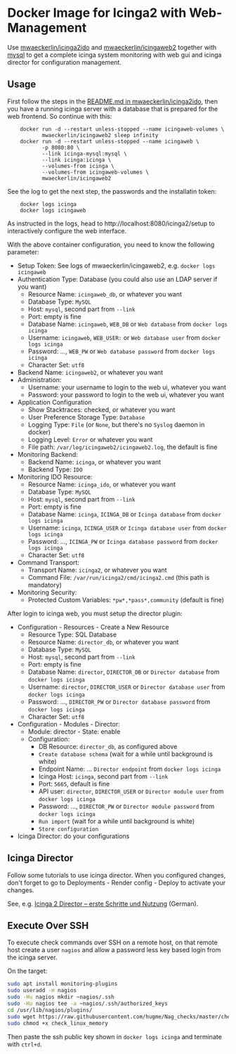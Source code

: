 Docker Image for Icinga2 with Web-Management
============================================

Use [mwaeckerlin/icinga2ido](https://github.com/mwaeckerlin/icinga2ido) and [mwaeckerlin/icingaweb2](https://github.com/mwaeckerlin/icingaweb2) together with [mysql](https://hub.docker.com/r/_/mysql/) to get a complete icinga system monitoring with web gui and icinga director for configuration management.


Usage
-----

First follow the steps in the [README.md in mwaeckerlin/icinga2ido](https://github.com/mwaeckerlin/icinga2ido/blob/master/README.md), then you have a running icinga server with a database that is prepared for the web frontend. So continue with this:

        docker run -d --restart unless-stopped --name icingaweb-volumes \
               mwaeckerlin/icingaweb2 sleep infinity
        docker run -d --restart unless-stopped --name icingaweb \
               -p 8080:80 \
               --link icinga-mysql:mysql \
               --link icinga:icinga \
               --volumes-from icinga \
               --volumes-from icingaweb-volumes \
               mwaeckerlin/icingaweb2

See the log to get the next step, the passwords and the installatin token:

        docker logs icinga
        docker logs icingaweb

As instructed in the logs, head to http://localhost:8080/icinga2/setup to interactively configure the web interface.

With the above container configuration, you need to know the following parameter:
  - Setup Token: See logs of mwaeckerlin/icingaweb2, e.g. `docker logs icingaweb`
  - Authentication Type: Database (you could also use an LDAP server if you want)
     - Resource Name: `icingaweb_db`, or whatever you want
     - Database Type: `MySQL`
     - Host: `mysql`, second part from `--link`
     - Port: empty is fine
     - Database Name: `icingaweb`, `WEB_DB` or `Web database` from `docker logs icinga`
     - Username: `icingaweb`, `WEB_USER:` or `Web database user` from `docker logs icinga`
     - Password: …, `WEB_PW` or `Web database password` from `docker logs icinga`
     - Character Set: `utf8`
  - Backend Name: `icingaweb2`, or whatever you want
  - Administration:
     - Username: your username to login to the web ui, whatever you want
     - Password: your password to login to the web ui, whatever you want
  - Application Configuration
     - Show Stacktraces: checked, or whatever you want
     - User Preference Storage Type: `Database`
     - Logging Type: `File` (or `None`, but there's no `Syslog` daemon in docker)
     - Logging Level: `Error` or whatever you want
     - File path: `/var/log/icingaweb2/icingaweb2.log`, the default is fine
  - Monitoring Backend:
     - Backend Name: `icinga`, or whatever you want
     - Backend Type: `IDO`
  - Monitoring IDO Resource:
     - Resource Name: `icinga_ido`, or whatever you want
     - Database Type: `MySQL`
     - Host: `mysql`, second part from `--link`
     - Port: empty is fine
     - Database Name: `icinga`, `ICINGA_DB` or `Icinga database` from `docker logs icinga`
     - Username: `icinga`, `ICINGA_USER` or `Icinga database user` from `docker logs icinga`
     - Password: …, `ICINGA_PW` or `Icinga database password` from `docker logs icinga`
     - Character Set: `utf8`
  - Command Transport:
     - Transport Name: `icinga2`, or whatever you want
     - Command File: `/var/run/icinga2/cmd/icinga2.cmd` (this path is mandatory)
  - Monitoring Security:
     - Protected Custom Variables: `*pw*,*pass*,community` (default is fine)

After login to icinga web, you must setup the director plugin:

  - Configuration - Resources - Create a New Resource
     - Resource Type: SQL Database
     - Resource Name: `director_db`, or whatever you want
     - Database Type: `MySQL`
     - Host: `mysql`, second part from `--link`
     - Port: empty is fine
     - Database Name: `director`, `DIRECTOR_DB` or `Director database` from `docker logs icinga`
     - Username: `director`, `DIRECTOR_USER` or `Director database user` from `docker logs icinga`
     - Password: …, `DIRECTOR_PW` or `Director database password` from `docker logs icinga`
     - Character Set: `utf8`
  - Configuration - Modules - Director:
     - Module: director - State: enable
     - Configuration:
        - DB Resource: `director_db`, as configured above
        - `Create database schema` (wait for a while until background is white)
        - Endpoint Name: … `Director endpoint` from `docker logs icinga`
        - Icinga Host: `icinga`, second part from `--link`
        - Port: `5665`, default is fine
        - API user: `director`, `DIRECTOR_USER` or `Director module user` from `docker logs icinga`
        - Password: …, `DIRECTOR_PW` or `Director module password` from `docker logs icinga`
        - `Run import` (wait for a while until background is white)
        - `Store configuration`
  - Icinga Director: do your configurations


Icinga Director
---------------

Follow some tutorials to use icinga director. When you configured changes, don't forget to go to Deployments - Render config - Deploy to activate your changes.

See, e.g. [Icinga 2 Director – erste Schritte und Nutzung](https://www.unixe.de/icinga2-director-erste-schritte-und-nutzung/) (German).


Execute Over SSH
----------------

To execute check commands over SSH on a remote host, on that remote host create a user `nagios` and allow a password less key based login from the icinga server.

On the target:
```bash
sudo apt install monitoring-plugins
sudo useradd -m nagios
sudo -Hu nagios mkdir ~nagios/.ssh
sudo -Hu nagios tee -a ~nagios/.ssh/authorized_keys
cd /usr/lib/nagios/plugins/
sudo wget https://raw.githubusercontent.com/hugme/Nag_checks/master/check_linux_memory
sudo chmod +x check_linux_memory
```

Then paste the ssh public key shown in `docker logs icinga` and terminate with `ctrl+d`.
